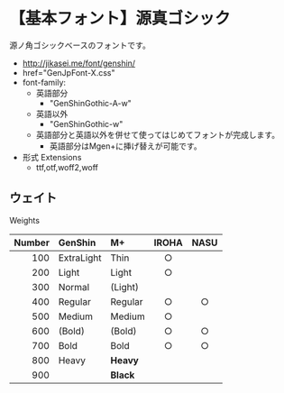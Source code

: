 # 【基本フォント】源真ゴシック

源ノ角ゴシックベースのフォントです。


- http://jikasei.me/font/genshin/
- href="GenJpFont-X.css"
- font-family:
  - 英語部分
    - "GenShinGothic-A-w"
  - 英語以外
    - "GenShinGothic-w"
  - 英語部分と英語以外を併せて使ってはじめてフォントが完成します。
    - 英語部分はMgen+に挿げ替えが可能です。
- 形式 Extensions
  - ttf,otf,woff2,woff

## ウェイト

Weights

|Number|GenShin    |M+       |IROHA|NASU |
|-----:|:----------|:--------|:---:|:---:|
|100   |ExtraLight |Thin     |○   |     |
|200   |Light      |Light    |○   |     |
|300   |Normal     |(Light)  |     |     |
|400   |Regular    |Regular  |○   |○   |
|500   |Medium     |Medium   |○   |     |
|600   |(Bold)     |(Bold)   |○   |○   |
|700   |Bold       |Bold     |○   |○   |
|800   |Heavy      |**Heavy**|     |     |
|900   |           |**Black**|     |     |